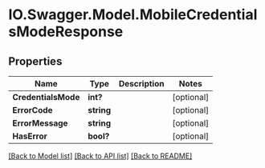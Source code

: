 # IO.Swagger.Model.MobileCredentialsModeResponse
## Properties

Name | Type | Description | Notes
------------ | ------------- | ------------- | -------------
**CredentialsMode** | **int?** |  | [optional] 
**ErrorCode** | **string** |  | [optional] 
**ErrorMessage** | **string** |  | [optional] 
**HasError** | **bool?** |  | [optional] 

[[Back to Model list]](../README.md#documentation-for-models) [[Back to API list]](../README.md#documentation-for-api-endpoints) [[Back to README]](../README.md)

